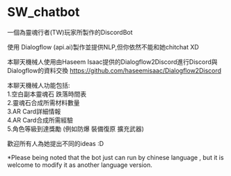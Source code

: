 # SW_chatbot

一個為靈魂行者(TW)玩家所製作的DiscordBot

使用 Dialogflow (api.ai)製作並提供NLP,但你依然不能和她chitchat XD

本聊天機械人使用由Haseem Isaac提供的Dialogflow2Discord進行Discord與Dialogflow的資料交換
https://github.com/haseemisaac/Dialogflow2Discord

本聊天機械人功能包括:<br />
1.空白副本靈魂石 跌落時間表<br />
2.靈魂石合成所需材料數量<br />
3.AR Card詳細情報<br />
4.AR Card合成所需經驗<br />
5.角色等級到達獎勵 (例如防爆 裝備復原 擴充武器)

歡迎所有人為她提出不同的ideas :D

*Please being noted that the bot just can run by chinese language , but it is welcome to modify it as another language version.
